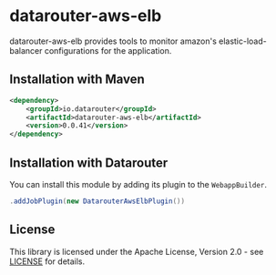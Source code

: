 # datarouter-aws-elb

datarouter-aws-elb provides tools to monitor amazon's elastic-load-balancer configurations for the application.

## Installation with Maven

```xml
<dependency>
	<groupId>io.datarouter</groupId>
	<artifactId>datarouter-aws-elb</artifactId>
	<version>0.0.41</version>
</dependency>
```

## Installation with Datarouter

You can install this module by adding its plugin to the `WebappBuilder`.

```java
.addJobPlugin(new DatarouterAwsElbPlugin())
```

## License

This library is licensed under the Apache License, Version 2.0 - see [LICENSE](../LICENSE) for details.
